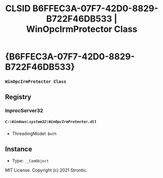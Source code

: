﻿---
title: "CLSID B6FFEC3A-07F7-42D0-8829-B722F46DB533 | WinOpcIrmProtector Class"
excerpt: What is COM-Object CLSID B6FFEC3A-07F7-42D0-8829-B722F46DB533?
---

# {B6FFEC3A-07F7-42D0-8829-B722F46DB533}

### `WinOpcIrmProtector Class`

## Registry


### InprocServer32

##### `C:\Windows\system32\WinOpcIrmProtector.dll`
* ThreadingModel: `Both`

## Instance

* Type: `__ComObject`

MIT License. Copyright (c) 2021 Strontic.


